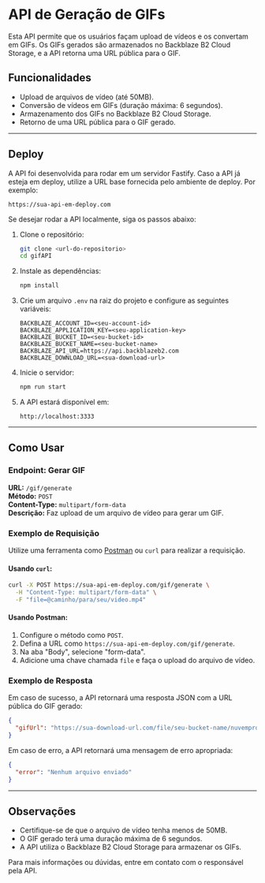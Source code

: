 # API de Geração de GIFs

Esta API permite que os usuários façam upload de vídeos e os convertam em GIFs. Os GIFs gerados são armazenados no Backblaze B2 Cloud Storage, e a API retorna uma URL pública para o GIF.

## Funcionalidades
- Upload de arquivos de vídeo (até 50MB).
- Conversão de vídeos em GIFs (duração máxima: 6 segundos).
- Armazenamento dos GIFs no Backblaze B2 Cloud Storage.
- Retorno de uma URL pública para o GIF gerado.

---

## Deploy

A API foi desenvolvida para rodar em um servidor Fastify. Caso a API já esteja em deploy, utilize a URL base fornecida pelo ambiente de deploy. Por exemplo:

```
https://sua-api-em-deploy.com
```

Se desejar rodar a API localmente, siga os passos abaixo:

1. Clone o repositório:
   ```bash
   git clone <url-do-repositorio>
   cd gifAPI
   ```

2. Instale as dependências:
   ```bash
   npm install
   ```

3. Crie um arquivo `.env` na raiz do projeto e configure as seguintes variáveis:
   ```env
   BACKBLAZE_ACCOUNT_ID=<seu-account-id>
   BACKBLAZE_APPLICATION_KEY=<seu-application-key>
   BACKBLAZE_BUCKET_ID=<seu-bucket-id>
   BACKBLAZE_BUCKET_NAME=<seu-bucket-name>
   BACKBLAZE_API_URL=https://api.backblazeb2.com
   BACKBLAZE_DOWNLOAD_URL=<sua-download-url>
   ```

4. Inicie o servidor:
   ```bash
   npm run start
   ```

5. A API estará disponível em:
   ```
   http://localhost:3333
   ```

---

## Como Usar

### Endpoint: Gerar GIF

**URL:** `/gif/generate`  
**Método:** `POST`  
**Content-Type:** `multipart/form-data`  
**Descrição:** Faz upload de um arquivo de vídeo para gerar um GIF.

### Exemplo de Requisição

Utilize uma ferramenta como [Postman](https://www.postman.com/) ou `curl` para realizar a requisição.

#### Usando `curl`:
```bash
curl -X POST https://sua-api-em-deploy.com/gif/generate \
  -H "Content-Type: multipart/form-data" \
  -F "file=@caminho/para/seu/video.mp4"
```

#### Usando Postman:
1. Configure o método como `POST`.
2. Defina a URL como `https://sua-api-em-deploy.com/gif/generate`.
3. Na aba "Body", selecione "form-data".
4. Adicione uma chave chamada `file` e faça o upload do arquivo de vídeo.

### Exemplo de Resposta

Em caso de sucesso, a API retornará uma resposta JSON com a URL pública do GIF gerado:
```json
{
  "gifUrl": "https://sua-download-url.com/file/seu-bucket-name/nuvempro_static/customer_files/999/app_dp/seu-gif-file.gif"
}
```

Em caso de erro, a API retornará uma mensagem de erro apropriada:
```json
{
  "error": "Nenhum arquivo enviado"
}
```

---

## Observações
- Certifique-se de que o arquivo de vídeo tenha menos de 50MB.
- O GIF gerado terá uma duração máxima de 6 segundos.
- A API utiliza o Backblaze B2 Cloud Storage para armazenar os GIFs.

Para mais informações ou dúvidas, entre em contato com o responsável pela API.